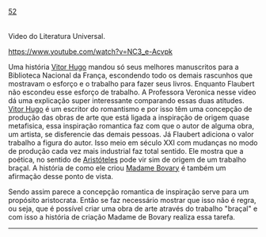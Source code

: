 [52](https://github.com/guilhermeprokisch/ideias/issues/52) 
###### 

Video do Literatura Universal.

https://www.youtube.com/watch?v=NC3_e-Acvpk

Uma história
[Vitor Hugo](Vitor-Hugo) mandou  só seus melhores manuscritos para a Biblioteca Nacional da França, escondendo todo os demais rascunhos que mostravam o esforço e o trabalho para fazer seus livros. Enquanto Flaubert não escondeu esse esforço de trabalho. A Professora Veronica nesse video dá uma explicação super interessante comparando essas duas atitudes. [Vitor Hugo](Vitor-Hugo) é um escritor do romantismo e por isso têm uma concepção de produção das obras de arte que está ligada a inspiração de origem quase metafisica, essa inspiração romantica faz com que o autor de alguma obra, um artista, se disferencie das demais pessoas. Já Flaubert adiciona o valor trabalho a figura do autor. Isso meio em século XXI com mudanças no modo de produção cada vez mais industrial faz total sentido. Ele mostra que a poética, no sentido de [Aristóteles](Aristóteles) pode vir sim de origem de um trabalho braçal. A história de como ele criou [Madame Bovary](Madame-Bovary)  é também um afirmação desse ponto de vista.

Sendo assim parece a concepção romantica de inspiração serve para um propósito aristocrata. Então se faz necessário mostrar que isso não é regra, ou seja,  que é possível criar uma obra de arte através do trabalho "braçal" e com isso a história de criação Madame de Bovary realiza essa tarefa.



-------------------------------------------------------------------------------

